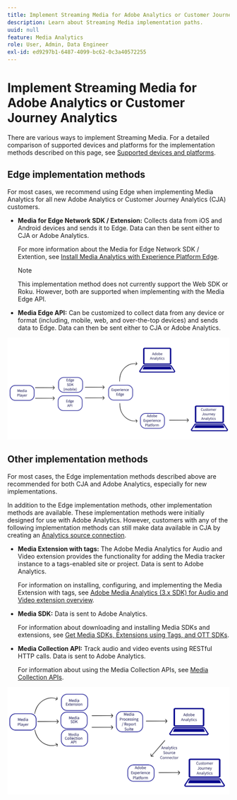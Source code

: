 ```yaml
---
title: Implement Streaming Media for Adobe Analytics or Customer Journey Analytics
description: Learn about Streaming Media implementation paths.
uuid: null
feature: Media Analytics
role: User, Admin, Data Engineer
exl-id: ed9297b1-6487-4099-bc62-0c3a40572255
---
```

# Implement Streaming Media for Adobe Analytics or Customer Journey Analytics

There are various ways to implement Streaming Media. For a detailed comparison of supported devices and platforms for the implementation methods described on this page, see [Supported devices and platforms](/help/getting-started/supported-devices.md).

## Edge implementation methods

For most cases, we recommend using Edge when implementing Media Analytics for all new Adobe Analytics or Customer Journey Analytics (CJA) customers.

* **Media for Edge Network SDK / Extension:** Collects data from iOS and Android devices and sends it to Edge. Data can then be sent either to CJA or Adobe Analytics. 

  For more information about the Media for Edge Network SDK / Extention, see [Install Media Analytics with Experience Platform Edge](/help/implementation/implementation-edge.md).

  >[!NOTE]
  >
  >This implementation method does not currently support the Web SDK or Roku. However, both are supported when implementing with the Media Edge API.

* **Media Edge API:** Can be customized to collect data from any device or format (including, mobile, web, and over-the-top devices) and sends data to Edge. Data can then be sent either to CJA or Adobe Analytics. 

  <!-- For more information about the Media Edge API, see (link to John's docs when they're ready) -->

![CJA workflow](assets/cja-implementation.png)

## Other implementation methods

For most cases, the Edge implementation methods described above are recommended for both CJA and Adobe Analytics, especially for new implementations.

In addition to the Edge implementation methods, other implementation methods are available. These implementation methods were initially designed for use with Adobe Analytics. However, customers with any of the following implementation methods can still make data available in CJA by creating an [Analytics source connection](https://experienceleague.adobe.com/docs/experience-platform/sources/ui-tutorials/create/adobe-applications/analytics.html).

* **Media Extension with tags:** The Adobe Media Analytics for Audio and Video extension provides the functionality for adding the Media tracker instance to a tags-enabled site or project. Data is sent to Adobe Analytics.

  For information on installing, configuring, and implementing the Media Extension with tags, see [Adobe Media Analytics (3.x SDK) for Audio and Video extension overview](https://experienceleague.adobe.com/docs/experience-platform/tags/extensions/client/media-analytics-3x/overview.html).

* **Media SDK:**  Data is sent to Adobe Analytics.

  For information about downloading and installing Media SDKs and extensions, see [Get Media SDKs, Extensions using Tags, and OTT SDKs](/help/getting-started/download-sdks.md).

* **Media Collection API:** Track audio and video events using RESTful HTTP calls. Data is sent to Adobe Analytics.

  For information about using the Media Collection APIs, see [Media Collection APIs](media-collection-api/mc-api-overview.md).


![Analytics workflow](assets/analytics-implementation.png)

<!--
(Not sure if we need the following paragraph and graphic. Paragraph is somewhat redundant with the intro paragraph of this article)
Choose the implementation method depending on the supported platforms. Some players are not supported by the Media SDKs or the Adobe Experience Platform Media Extensions. The Media Collection APIs provide a way to support those players. For information on supported devices, see [Supported devices and platforms](/help/getting-started/supported-devices.md).

![Media Flow](media-sdk/assets/choose-media-flow2.png)
-->
